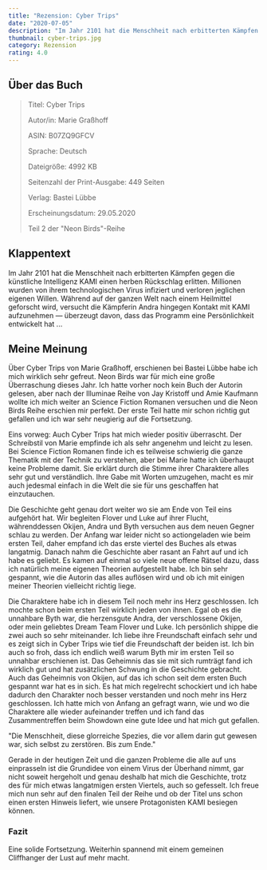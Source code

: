 ```yaml
---
title: "Rezension: Cyber Trips"
date: "2020-07-05"
description: "Im Jahr 2101 hat die Menschheit nach erbitterten Kämpfen gegen die künstliche Intelligenz KAMI einen herben Rückschlag erlitten. Millionen wurden von ihrem technologischen Virus infiziert und verloren jeglichen eigenen Willen. Während auf der ganzen Welt nach einem Heilmittel geforscht wird, versucht die Kämpferin Andra hingegen Kontakt mit KAMI aufzunehmen — überzeugt davon, dass das Programm eine Persönlichkeit entwickelt hat ..."
thumbnail: cyber-trips.jpg
category: Rezension
rating: 4.0
---
```


## Über das Buch
> Titel: Cyber Trips
> 
> Autor/in: Marie Graßhoff
> 
> ASIN: B07ZQ9GFCV
> 
> Sprache: Deutsch
> 
> Dateigröße: 4992 KB
> 
> Seitenzahl der Print-Ausgabe: 449 Seiten
> 
> Verlag: Bastei Lübbe
> 
> Erscheinungsdatum: 29.05.2020
> 
> Teil 2 der "Neon Birds"-Reihe

## Klappentext
Im Jahr 2101 hat die Menschheit nach erbitterten Kämpfen gegen die künstliche Intelligenz KAMI einen herben Rückschlag erlitten. Millionen wurden von ihrem technologischen Virus infiziert und verloren jeglichen eigenen Willen. Während auf der ganzen Welt nach einem Heilmittel geforscht wird, versucht die Kämpferin Andra hingegen Kontakt mit KAMI aufzunehmen — überzeugt davon, dass das Programm eine Persönlichkeit entwickelt hat ...

## Meine Meinung
Über Cyber Trips von Marie Graßhoff, erschienen bei Bastei Lübbe habe ich mich wirklich sehr gefreut. Neon Birds war für mich eine große Überraschung dieses Jahr. Ich hatte vorher noch kein Buch der Autorin gelesen, aber nach der Illuminae Reihe von Jay Kristoff und Amie Kaufmann wollte ich mich weiter an Science Fiction Romanen versuchen und die Neon Birds Reihe erschien mir perfekt. Der erste Teil hatte mir schon richtig gut gefallen und ich war sehr neugierig auf die Fortsetzung.

Eins vorweg: Auch Cyber Trips hat mich wieder positiv überrascht.
Der Schreibstil von Marie empfinde ich als sehr angenehm und leicht zu lesen. Bei Science Fiction Romanen finde ich es teilweise schwierig die ganze Thematik mit der Technik zu verstehen, aber bei Marie hatte ich überhaupt keine Probleme damit. Sie erklärt durch die Stimme ihrer Charaktere alles sehr gut und verständlich. Ihre Gabe mit Worten umzugehen, macht es mir auch jedesmal einfach in die Welt die sie für uns geschaffen hat einzutauchen.

Die Geschichte geht genau dort weiter wo sie am Ende von Teil eins aufgehört hat. Wir begleiten Flover und Luke auf ihrer Flucht, währenddessen Okijen, Andra und Byth versuchen aus dem neuen Gegner schlau zu werden. Der Anfang war leider nicht so actiongeladen wie beim ersten Teil, daher empfand ich das erste viertel des Buches als etwas langatmig. Danach nahm die Geschichte aber rasant an Fahrt auf und ich habe es geliebt. Es kamen auf einmal so viele neue offene Rätsel dazu, dass ich natürlich meine eigenen Theorien aufgestellt habe. Ich bin sehr gespannt, wie die Autorin das alles auflösen wird und ob ich mit einigen meiner Theorien vielleicht richtig liege.

Die Charaktere habe ich in diesem Teil noch mehr ins Herz geschlossen. Ich mochte schon beim ersten Teil wirklich jeden von ihnen. Egal ob es die unnahbare Byth war, die herzensgute Andra, der verschlossene Okijen, oder mein geliebtes Dream Team Flover und Luke. Ich persönlich shippe die zwei auch so sehr miteinander. Ich liebe ihre Freundschaft einfach sehr und es zeigt sich in Cyber Trips wie tief die Freundschaft der beiden ist.
Ich bin auch so froh, dass ich endlich weiß warum Byth mir im ersten Teil so unnahbar erschienen ist. Das Geheimnis das sie mit sich rumträgt fand ich wirklich gut und hat zusätzlichen Schwung in die Geschichte gebracht. Auch das Geheimnis von Okijen, auf das ich schon seit dem ersten Buch gespannt war hat es in sich. Es hat mich regelrecht schockiert und ich habe dadurch den Charakter noch besser verstanden und noch mehr ins Herz geschlossen. Ich hatte mich von Anfang an gefragt wann, wie und wo die Charaktere alle wieder aufeinander treffen und ich fand das Zusammentreffen beim Showdown eine gute Idee und hat mich gut gefallen.

"Die Menschheit, diese glorreiche Spezies, die vor allem darin gut gewesen war, sich selbst zu zerstören. Bis zum Ende."

Gerade in der heutigen Zeit und die ganzen Probleme die alle auf uns einprasseln ist die Grundidee von einem Virus der Überhand nimmt, gar nicht soweit hergeholt und genau deshalb hat mich die Geschichte, trotz des für mich etwas langatmigen ersten Viertels, auch so gefesselt. Ich freue mich nun sehr auf den finalen Teil der Reihe und ob der Titel uns schon einen ersten Hinweis liefert, wie unsere Protagonisten KAMI besiegen können.

### Fazit
Eine solide Fortsetzung. Weiterhin spannend mit einem gemeinen Cliffhanger der Lust auf mehr macht.
